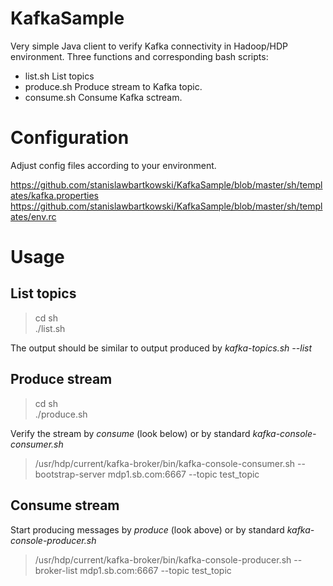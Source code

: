 # KafkaSample

Very simple Java client to verify Kafka connectivity in Hadoop/HDP environment. Three functions and corresponding bash scripts:
* list.sh List topics 
* produce.sh Produce stream to Kafka topic.
* consume.sh Consume Kafka sctream.

# Configuration
Adjust config files according to your environment.

https://github.com/stanislawbartkowski/KafkaSample/blob/master/sh/templates/kafka.properties<br>
https://github.com/stanislawbartkowski/KafkaSample/blob/master/sh/templates/env.rc<br>

# Usage
## List topics

> cd sh<br>
> ./list.sh<br>

The output should be similar to output produced by *kafka-topics.sh --list*

## Produce stream

>cd sh<br>
>./produce.sh

Verify the stream by *consume* (look below) or by standard *kafka-console-consumer.sh*
> /usr/hdp/current/kafka-broker/bin/kafka-console-consumer.sh  --bootstrap-server mdp1.sb.com:6667 --topic test_topic

## Consume stream
Start producing messages by *produce* (look above) or by standard *kafka-console-producer.sh*
> /usr/hdp/current/kafka-broker/bin/kafka-console-producer.sh  --broker-list mdp1.sb.com:6667 --topic test_topic






